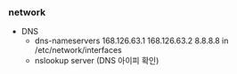 ### network
* DNS
  - dns-nameservers 168.126.63.1 168.126.63.2 8.8.8.8 in /etc/network/interfaces
  - nslookup server (DNS 아이피 확인)
  
